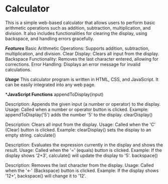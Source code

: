 # Calculator
This is a simple web-based calculator that allows users to perform basic arithmetic operations such as addition, subtraction, multiplication, and division. It also includes functionalities for clearing the display, using backspace, and handling errors gracefully.


***Features***
Basic Arithmetic Operations: Supports addition, subtraction, multiplication, and division.
Clear Display: Clears all input from the display.
Backspace Functionality: Removes the last character entered, allowing for corrections.
Error Handling: Displays an error message for invalid calculations.


***Usage***
This calculator program is written in HTML, CSS, and JavaScript. It can be easily integrated into any web page.



*****JavaScript Functions****
appendToDisplay(input)

Description: Appends the given input (a number or operator) to the display.
Usage: Called when a number or operator button is clicked.
Example: appendToDisplay('5') adds the number '5' to the display.
clearDisplay()

Description: Clears all input from the display.
Usage: Called when the 'C' (Clear) button is clicked.
Example: clearDisplay() sets the display to an empty string.
calculate()

Description: Evaluates the expression currently in the display and shows the result.
Usage: Called when the '=' (equals) button is clicked.
Example: If the display shows '2+3', calculate() will update the display to '5'.
backspace()

Description: Removes the last character from the display.
Usage: Called when the '←' (Backspace) button is clicked.
Example: If the display shows '12+', backspace() will change it to '12'.
